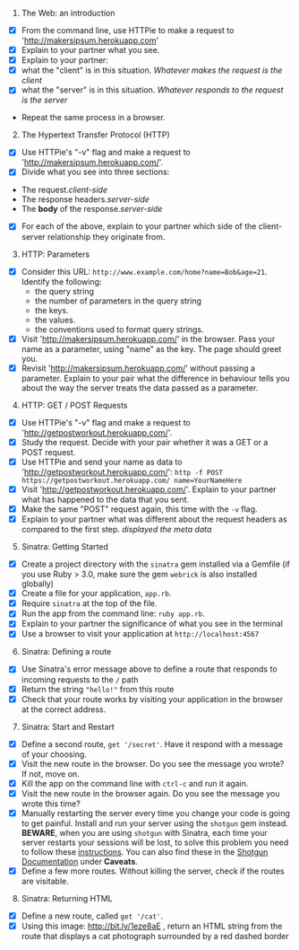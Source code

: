 
1. The Web: an introduction
- [x] From the command line, use HTTPie to make a request to 'http://makersipsum.herokuapp.com'
- [x] Explain to your partner what you see.
- [x] Explain to your partner:
- [x] what the "client" is in this situation.
*Whatever makes the request is the client*
- [x] what the "server" is in this situation.
*Whatever responds to the request is the server*
- Repeat the same process in a browser.

2. The Hypertext Transfer Protocol (HTTP)
- [x] Use HTTPie's "-v" flag and make a request to 'http://makersipsum.herokuapp.com/'.
- [x] Divide what you see into three sections:
- The request.*client-side*
- The response headers.*server-side*
- The **body** of the response.*server-side*
- [x] For each of the above, explain to your partner which side of the client-server relationship they originate from.


3. HTTP: Parameters
- [x] Consider this URL: `http://www.example.com/home?name=Bob&age=21`. Identify the following:
  - the query string
  - the number of parameters in the query string
  - the keys.
  - the values.
  - the conventions used to format query strings.
- [x] Visit 'http://makersipsum.herokuapp.com/' in the browser. Pass your name as a parameter, using "name" as the key. The page should greet you.
- [x] Revisit 'http://makersipsum.herokuapp.com/' without passing a parameter. Explain to your pair what the difference in behaviour tells you about the way the server treats the data passed as a parameter.

4. HTTP: GET / POST Requests
- [x] Use HTTPie's "-v" flag and make a request to 'http://getpostworkout.herokuapp.com/'.
- [x] Study the request. Decide with your pair whether it was a GET or a POST request.
- [x] Use HTTPie and send your name as data to 'http://getpostworkout.herokuapp.com/': `http -f POST https://getpostworkout.herokuapp.com/ name=YourNameHere`
- [x] Visit 'http://getpostworkout.herokuapp.com/'. Explain to your partner what has happened to the data that you sent.
- [x] Make the same "POST" request again, this time with the `-v` flag.
- [x] Explain to your partner what was different about the request headers as compared to the first step. *displayed the meta data*

5. Sinatra: Getting Started
- [x] Create a project directory with the `sinatra` gem installed via a Gemfile (if you use Ruby > 3.0, make sure the gem `webrick` is also installed globally)
- [x] Create a file for your application, `app.rb`.
- [x] Require `sinatra` at the top of the file.
- [x] Run the app from the command line: `ruby app.rb`.
- [x] Explain to your partner the significance of what you see in the terminal
- [x] Use a browser to visit your application at `http://localhost:4567`

6. Sinatra: Defining a route
- [x] Use Sinatra's error message above to define a route that responds to incoming requests to the `/` path
- [x] Return the string `"hello!"` from this route
- [x] Check that your route works by visiting your application in the browser at the correct address.

7. Sinatra: Start and Restart
- [x] Define a second route, `get '/secret'`. Have it respond with a message of your choosing.
- [x] Visit the new route in the browser. Do you see the message you wrote? If not, move on.
- [x] Kill the app on the command line with `ctrl-c` and run it again.
- [x] Visit the new route in the browser again. Do you see the message you wrote this time?
- [x] Manually restarting the server every time you change your code is going to get painful. Install and run your server using the `shotgun` gem instead. **BEWARE**, when you are using `shotgun` with Sinatra, each time your server restarts your sessions will be lost, to solve this problem you need to follow these [instructions](https://groups.google.com/forum/#!topic/sinatrarb/pUFSoyQXyQs). You can also find these in the [Shotgun Documentation](https://github.com/rtomayko/shotgun) under **Caveats**.
- [x] Define a few more routes. Without killing the server, check if the routes are visitable.

8. Sinatra: Returning HTML
- [x] Define a new route, called `get '/cat'`.
- [x] Using this image: http://bit.ly/1eze8aE , return an HTML string from the route that displays a cat photograph surrounded by a red dashed border
